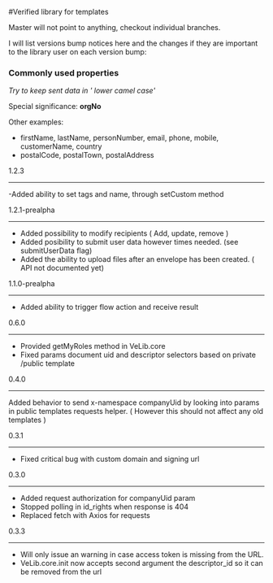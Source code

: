#Verified library for templates

Master will not point to anything, checkout individual branches.

I will list versions bump notices here and the changes if they are important to the library user on each version bump:

### Commonly used properties

*Try to keep sent data in ' lower camel case'*

Special significance: **orgNo**

Other examples:

- firstName, lastName, personNumber, email, phone, mobile, customerName, country
- postalCode, postalTown, postalAddress

1.2.3
______________________________________
-Added ability to set tags and name, through setCustom method

1.2.1-prealpha
______________________________________
- Added possibility to modify recipients ( Add, update, remove )
- Added posibility to submit user data however times needed. (see submitUserData flag)
- Added the ability to upload files after an envelope has been created. ( API not documented yet)

1.1.0-prealpha
______________________________________
- Added ability to trigger flow action and receive result

0.6.0
______________________________________
- Provided getMyRoles method in VeLib.core
- Fixed params document uid and descriptor selectors based on private /public template


0.4.0
______________________________________
Added behavior to send x-namespace companyUid by looking into params in public templates requests helper.
( However this should not affect any old templates )

0.3.1
______________________________________
- Fixed critical bug with custom domain and signing url


0.3.0
______________________________________
- Added request authorization for companyUid param
- Stopped polling in id_rights when response is 404
- Replaced fetch with Axios for requests


0.3.3
______________________________________
- Will only issue an warning in case access token is missing from the URL.
- VeLib.core.init now accepts second argument the descriptor_id so it can be removed from the url

